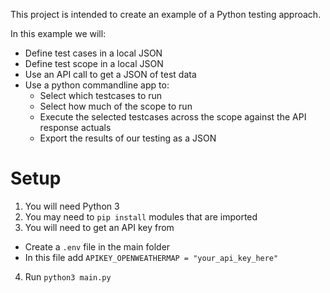 This project is intended to create an example of a Python testing approach.

In this example we will:
- Define test cases in a local JSON
- Define test scope in a local JSON
- Use an API call to get a JSON of test data
- Use a python commandline app to:
  - Select which testcases to run
  - Select how much of the scope to run
  - Execute the selected testcases across the scope against the API response actuals
  - Export the results of our testing as a JSON

# Setup
1. You will need Python 3
2. You may need to `pip install` modules that are imported
3. You will need to get an API key from 
  - Create a `.env` file in the main folder
  - In this file add `APIKEY_OPENWEATHERMAP = "your_api_key_here"`
4. Run `python3 main.py`